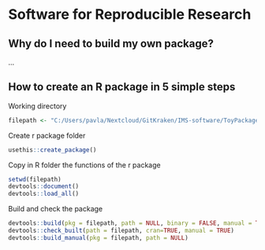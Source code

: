 Software for Reproducible Research
================

## Why do I need to build my own package?

…

## How to create an R package in 5 simple steps

Working directory

``` r
filepath <- "C:/Users/pavla/Nextcloud/GitKraken/IMS-software/ToyPackage"
```

Create r package folder

``` r
usethis::create_package()  
```

Copy in R folder the functions of the r package

``` r
setwd(filepath)
devtools::document()
devtools::load_all() 
```

Build and check the package

``` r
devtools::build(pkg = filepath, path = NULL, binary = FALSE, manual = TRUE)
devtools::check_built(path = filepath, cran=TRUE, manual = TRUE)
devtools::build_manual(pkg = filepath, path = NULL)
```
